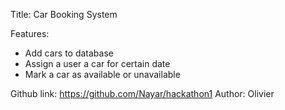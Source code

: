 Title: Car Booking System

Features:
- Add cars to database
- Assign a user a car for certain date
- Mark a car as available or unavailable



Github link: https://github.com/Nayar/hackathon1
Author: Olivier



